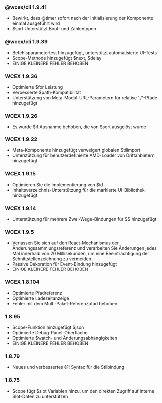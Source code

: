 <!--DESC: {icon:{name:"update",pkg:"mdi",type:"filled"},id:99} -->

### @wcex/cli 1.9.41
- Bewirkt, dass @timer sofort nach der Initialisierung der Komponente einmal ausgeführt wird
- $sort Unterstützt Bool- und Zahlentypen

### @wcex/cli 1.9.39
- Befehlsparametertest hinzugefügt, unterstützt automatisierte UI-Tests
- Scope-Methode hinzugefügt $next, $delay
- EINIGE KLEINERE FEHLER BEHOBEN

### WCEX 1.9.36
- Optimierte $for Leistung
- Verbesserte $path-Kompatibilität
- Unterstützung von Meta-Modul-URL-Parametern für relative './'-Pfade hinzugefügt


### WCEX 1.9.26
- Es wurde $if Ausnahme behoben, die von $sort ausgelöst wurde

### WCEX 1.9.22
- Meta-Komponente hinzugefügt verweigert globalen Stilimport
- Unterstützung für benutzerdefinierte AMD-Loader von Drittanbietern hinzugefügt

### WCEX 1.9.15
- Optimieren Sie die Implementierung von $id
- Inhaltsverzeichnis-Unterstützung für die markierte UI-Bibliothek hinzugefügt 
### WCEX 1.9.14
- Unterstützung für mehrere Zwei-Wege-Bindungen für $$ hinzugefügt

### WCEX 1.9.5
- Verlassen Sie sich auf den React-Mechanismus der Änderungssammlungsreferenz und verarbeiten Sie Änderungen jedes Mal innerhalb von 20 Millisekunden, um eine Beeinträchtigung der Schnittstellenzeichnung zu vermeiden.
- Passive Dekoration für Event-Bindung hinzugefügt
- EINIGE KLEINERE FEHLER BEHOBEN

### WCEX 1.8.104
- Optimierte Pfadreferenz
- Optimierte Ladezeitanzeige
- Fehler mit dem Multi-Paket-Referenzpfad behoben

### 1.8.95
- Scope-Funktion hinzugefügt $json
- Optimierte Debug-Panel-Oberfläche
- Optimierte $watch- und Änderungsabhängigkeiten
- EINIGE KLEINERE FEHLER BEHOBEN

### 1.8.79
- Neues und verbessertes @! Syntax für die Stilbindung

### 1.8.75 
- Scope fügt $slot Variablen hinzu, um den direkten Zugriff auf interne Slot-Daten zu unterstützen 
